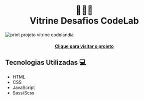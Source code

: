 <h1 align="center">
 👨🏻‍💻<br>Vitrine Desafios CodeLab
</h1>

![print projeto vitrine codelandia](https://github.com/user-attachments/assets/84cc92d9-bfc6-4a49-a68e-037a3ec26adb)

<h4 align="center"><a href="https://gabrielalencs.github.io/Vitrine-Desafios-CodeLab/">Clique para visitar o projeto</a></h4>

 <h2>Tecnologias Utilizadas 💻</h2>
 
 - HTML
 - CSS
 - JavaScript
 - Sass/Scss
